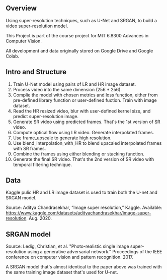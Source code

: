 ## Overview
Using super-resolution techniques, such as U-Net and SRGAN, to build a video super-resolution model.

This Project is part of the course project for MIT 6.8300 Advances in Computer Vision.

All development and data originally stored on Google Drive and Google Colab.

## Intro and Structure
1. Train U-Net model using pairs of LR and HR image dataset.
2. Process video into the same dimension (256 * 256).
3. Complie the model with chosen metrics and loss function, either from pre-defined library function or user-defined fuction. Train with image dataset.
4. Read the HR resized video, blur with user-defined kernel size, and predict super-resolution image.
5. Generate SR video using predicted frames. That's the 1st version of SR video.
6. Compute optical flow using LR video. Generate interpolated frames.
7. Use frame_upscale to generate high resolution.
8. Use blend_interpolation_with_HR to blend upscaled interpolated frames with SR frames.
9. Combine the frames using either blending or stacking function.
10. Generate the final SR video. That's the 2nd version of SR video with temporal filtering technique.

##  Data
Kaggle pulic HR and LR image dataset is used to train both the U-net and SRGAN model. 

Source: Aditya Chandrasekhar, “Image super resolution,” Kaggle. Available: https://www.kaggle.com/datasets/adityachandrasekhar/image-super-resolution. Aug. 2020.

## SRGAN model 
Source: Ledig, Christian, et al. "Photo-realistic single image super-resolution using a generative adversarial network." Proceedings of the IEEE conference on computer vision and pattern recognition. 2017.

A SRGAN model that's almost identical to the paper above was trained with the same training image dataset that's used for U-net. 
